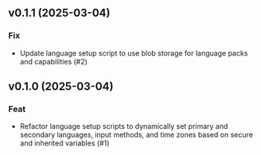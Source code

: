 ## v0.1.1 (2025-03-04)

### Fix

- Update language setup script to use blob storage for language packs and capabilities (#2)

## v0.1.0 (2025-03-04)

### Feat

- Refactor language setup scripts to dynamically set primary and secondary languages, input methods, and time zones based on secure and inherited variables (#1)
